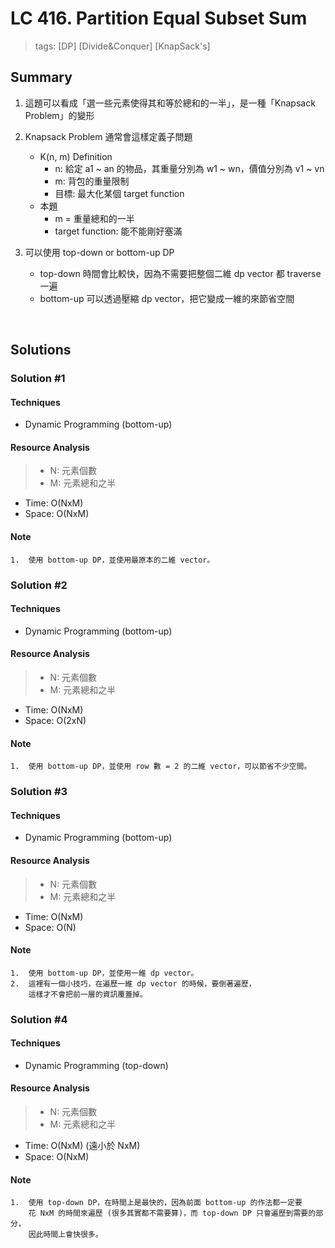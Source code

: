 # LC 416. Partition Equal Subset Sum
> tags:  [DP] [Divide&Conquer] [KnapSack's]

## Summary 
1.  這題可以看成「選一些元素使得其和等於總和的一半」，是一種「Knapsack Problem」的變形

2.  Knapsack Problem 通常會這樣定義子問題
    - K(n, m) Definition
        - n: 給定 a1 ~ an 的物品，其重量分別為 w1 ~ wn，價值分別為 v1 ~ vn
        - m: 背包的重量限制
        - 目標: 最大化某個 target function
    - 本題
        - m = 重量總和的一半
        - target function: 能不能剛好塞滿

3.  可以使用 top-down or bottom-up DP
    - top-down 時間會比較快，因為不需要把整個二維 dp vector 都 traverse 一遍
    - bottom-up 可以透過壓縮 dp vector，把它變成一維的來節省空間

<br>

## Solutions
### Solution #1
#### Techniques
- Dynamic Programming (bottom-up)

#### Resource Analysis
> - N: 元素個數
> - M: 元素總和之半
- Time: O(NxM)
- Space: O(NxM)

#### Note
```
1.  使用 bottom-up DP，並使用最原本的二維 vector。
```


### Solution #2
#### Techniques
- Dynamic Programming (bottom-up)

#### Resource Analysis
> - N: 元素個數
> - M: 元素總和之半
- Time: O(NxM)
- Space: O(2xN)

#### Note
```
1.  使用 bottom-up DP，並使用 row 數 = 2 的二維 vector，可以節省不少空間。
```


### Solution #3
#### Techniques
- Dynamic Programming (bottom-up)

#### Resource Analysis
> - N: 元素個數
> - M: 元素總和之半
- Time: O(NxM)
- Space: O(N)

#### Note
```
1.  使用 bottom-up DP，並使用一維 dp vector。
2.  這裡有一個小技巧，在遍歷一維 dp vector 的時候，要倒著遍歷，
    這樣才不會把前一層的資訊覆蓋掉。
```


### Solution #4
#### Techniques
- Dynamic Programming (top-down)

#### Resource Analysis
> - N: 元素個數
> - M: 元素總和之半
- Time: O(NxM) (遠小於 NxM)
- Space: O(NxM)

#### Note
```
1.  使用 top-down DP，在時間上是最快的，因為前面 bottom-up 的作法都一定要
    花 NxM 的時間來遍歷 (很多其實都不需要算)，而 top-down DP 只會遍歷到需要的部分，
    因此時間上會快很多。
```

